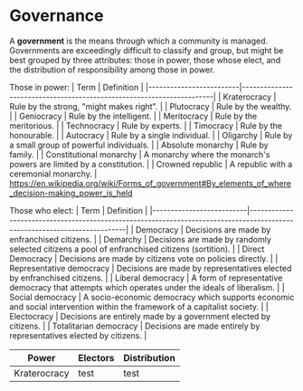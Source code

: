 Governance
==========
A **government** is the means through which a community is managed. Governments
are exceedingly difficult to classify and group, but might be best grouped by
three attributes: those in power, those whose elect, and the distribution of
responsibility among those in power.

Those in power:
| Term                    | Definition                                                           |
|-------------------------|----------------------------------------------------------------------|
| Kraterocracy            | Rule by the strong, "might makes right".                             |
| Plutocracy              | Rule by the wealthy.                                                 |
| Geniocracy              | Rule by the intelligent.                                             |
| Meritocracy             | Rule by the meritorious.                                             |
| Technocracy             | Rule by experts.                                                     |
| Timocracy               | Rule by the honourable.                                              |
| Autocracy               | Rule by a single individual.                                         |
| Oligarchy               | Rule by a small group of powerful individuals.                       |
| Absolute monarchy       | Rule by family.                                                      |
| Constitutional monarchy | A monarchy where the monarch's powers are limited by a constitution. |
| Crowned republic        | A republic with a ceremonial monarchy.                               |
https://en.wikipedia.org/wiki/Forms_of_government#By_elements_of_where_decision-making_power_is_held

Those who elect:
| Term                     | Definition                                                                                                               |
|--------------------------|--------------------------------------------------------------------------------------------------------------------------|
| Democracy                | Decisions are made by enfranchised citizens.                                                                             |
| Demarchy                 | Decisions are made by randomly selected citizens a pool of enfranchised citizens (sortition).                            |
| Direct Democracy         | Decisions are made by citizens vote on policies directly.                                                                |
| Representative democracy | Decisions are made by representatives elected by enfranchised citizens.                                                  |
| Liberal democracy        | A form of representative democracy that attempts which operates under the ideals of liberalism.                          |
| Social democracy         | A socio-economic democracy which supports economic and social intervention within the framework of a capitalist society. |
| Electocracy              | Decisions are entirely made by a government elected by citizens.                                                         |
| Totalitarian democracy   | Decisions are made entirely by representatives elected by citizens.                                                      |


| Power        | Electors | Distribution |
|--------------|----------|--------------|
| Kraterocracy | test     | test         |


